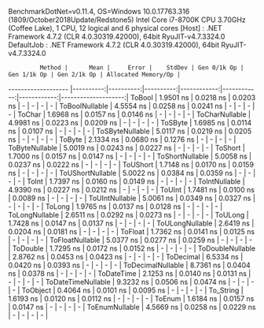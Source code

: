 
BenchmarkDotNet=v0.11.4, OS=Windows 10.0.17763.316 (1809/October2018Update/Redstone5)
Intel Core i7-8700K CPU 3.70GHz (Coffee Lake), 1 CPU, 12 logical and 6 physical cores
  [Host]     : .NET Framework 4.7.2 (CLR 4.0.30319.42000), 64bit RyuJIT-v4.7.3324.0
  DefaultJob : .NET Framework 4.7.2 (CLR 4.0.30319.42000), 64bit RyuJIT-v4.7.3324.0


             Method |      Mean |     Error |    StdDev | Gen 0/1k Op | Gen 1/1k Op | Gen 2/1k Op | Allocated Memory/Op |
------------------- |----------:|----------:|----------:|------------:|------------:|------------:|--------------------:|
             ToBool | 1.9501 ns | 0.0218 ns | 0.0203 ns |           - |           - |           - |                   - |
     ToBoolNullable | 4.5554 ns | 0.0258 ns | 0.0241 ns |           - |           - |           - |                   - |
             ToChar | 1.6968 ns | 0.0157 ns | 0.0146 ns |           - |           - |           - |                   - |
     ToCharNullable | 4.9981 ns | 0.0223 ns | 0.0209 ns |           - |           - |           - |                   - |
            ToSByte | 1.6985 ns | 0.0114 ns | 0.0107 ns |           - |           - |           - |                   - |
    ToSByteNullable | 5.0117 ns | 0.0219 ns | 0.0205 ns |           - |           - |           - |                   - |
             ToByte | 2.1334 ns | 0.0680 ns | 0.1276 ns |           - |           - |           - |                   - |
     ToByteNullable | 5.0019 ns | 0.0243 ns | 0.0227 ns |           - |           - |           - |                   - |
            ToShort | 1.7000 ns | 0.0157 ns | 0.0147 ns |           - |           - |           - |                   - |
    ToShortNullable | 5.0058 ns | 0.0237 ns | 0.0222 ns |           - |           - |           - |                   - |
           ToUShort | 1.7148 ns | 0.0170 ns | 0.0159 ns |           - |           - |           - |                   - |
   ToUShortNullable | 5.0022 ns | 0.0384 ns | 0.0359 ns |           - |           - |           - |                   - |
              ToInt | 1.7397 ns | 0.0160 ns | 0.0149 ns |           - |           - |           - |                   - |
      ToIntNullable | 4.9390 ns | 0.0227 ns | 0.0212 ns |           - |           - |           - |                   - |
             ToUInt | 1.7481 ns | 0.0100 ns | 0.0089 ns |           - |           - |           - |                   - |
     ToUIntNullable | 5.0061 ns | 0.0349 ns | 0.0327 ns |           - |           - |           - |                   - |
             ToLong | 1.9765 ns | 0.0137 ns | 0.0128 ns |           - |           - |           - |                   - |
     ToLongNullable | 2.6511 ns | 0.0292 ns | 0.0273 ns |           - |           - |           - |                   - |
            ToULong | 1.7428 ns | 0.0147 ns | 0.0137 ns |           - |           - |           - |                   - |
    ToULongNullable | 2.6419 ns | 0.0204 ns | 0.0181 ns |           - |           - |           - |                   - |
            ToFloat | 1.7362 ns | 0.0141 ns | 0.0125 ns |           - |           - |           - |                   - |
    ToFloatNullable | 5.0377 ns | 0.0277 ns | 0.0259 ns |           - |           - |           - |                   - |
           ToDouble | 1.7295 ns | 0.0172 ns | 0.0152 ns |           - |           - |           - |                   - |
   ToDoubleNullable | 2.8762 ns | 0.0453 ns | 0.0423 ns |           - |           - |           - |                   - |
          ToDecimal | 6.5334 ns | 0.0420 ns | 0.0393 ns |           - |           - |           - |                   - |
  ToDecimalNullable | 8.7361 ns | 0.0404 ns | 0.0378 ns |           - |           - |           - |                   - |
         ToDateTime | 2.1253 ns | 0.0140 ns | 0.0131 ns |           - |           - |           - |                   - |
 ToDateTimeNullable | 9.3232 ns | 0.0506 ns | 0.0474 ns |           - |           - |           - |                   - |
           ToObject | 0.4064 ns | 0.0101 ns | 0.0095 ns |           - |           - |           - |                   - |
          To_String | 1.6193 ns | 0.0120 ns | 0.0112 ns |           - |           - |           - |                   - |
             ToEnum | 1.6184 ns | 0.0157 ns | 0.0147 ns |           - |           - |           - |                   - |
     ToEnumNullable | 4.5669 ns | 0.0258 ns | 0.0229 ns |           - |           - |           - |                   - |
